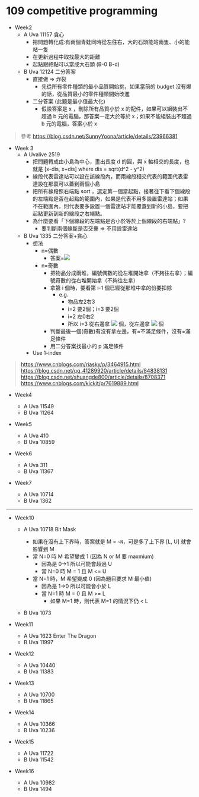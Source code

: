 # 109 competitive programming

* Week2
  * A Uva 11157 貪心
    * 把問題轉化成:有兩個青蛙同時從左往右，大的石頭能站兩隻、小的能站一隻
    * 在更新過程中取找最大的距離
    * 起點跟終點可以當成大石頭 (B-0 B-d)
  * B Uva 12124 二分答案
    * 直接做 => 炸裂
      * 先從所有零件種類的最小品質開始挑，如果當前的 budget 沒有爆的話，從品質最小的零件種類開始改進
    * 二分答案 (此題是最小值最大化)
      * 假設答案是 x ，刪除所有品質小於 x 的配件，如果可以組裝出不超過 b 元的電腦，那答案一定大於等於 x；如果不能組裝出不超過 b 元的電腦，答案小於 x

> 參考
> <https://blog.csdn.net/SunnyYoona/article/details/23966381>

* Week 3
  * A Uvalive 2519
    * 把問題轉成由小島為中心，畫出長度 d 的圓，與 x 軸相交的長度，也就是 [x-dis, x+dis] where dis = sqrt(d^2 - y^2)
    * 線段代表雷達站可以設在該線段內，而兩線段相交代表的範圍代表雷達設在那裏可以蓋到兩個小島
    * 把所有線段照右端點 sort ，選定第一個當起點，接著往下看下個線段的左端點是否在起點的範圍內，如果是代表不用多設置雷達站；如果不在範圍內，則代表要多設置一個雷達站才能覆蓋到新的小島，要把起點更新到新的線段之右端點。
    * 為什麼要看「下個線段的左端點是否小於等於上個線段的右端點」?
      * 要判斷兩個線斷是否交疊 => 不用設雷達站
  * B Uva 1335 二分答案+貪心
    * 想法
      * n=偶數
        * 答案=![](https://render.githubusercontent.com/render/math?math=max%5C%7Br%5Bi%5D%2Br%5Bi%2B1%5D%5C%7D%2C%20r%5Bn%2B1%5D%3Dr%5B1%5D)
      * n=奇數
        * 把物品分成兩堆，編號偶數的從左堆開始拿（不夠往右拿）；編號奇數的從右堆開始拿（不夠往左拿）
        * 拿第 i 個時，要看第 i-1 個已經從那堆中拿的份要扣除
          * e.g.
            * 物品左2右3
            * i=2 要2個；i=3 要2個
            * i=2 左0右2
            * 所以 i=3 從右邊拿 ![](https://render.githubusercontent.com/render/math?math=3_%7B(%5Ctext%7Bright%20total%7D)%7D-2_%7B(i%3D2%20%5Ctext%7Bright%7D)%7D%3D1_%7B(i%3D3%20%5Ctext%7Bright%7D)%7D) 個，從左邊拿 ![](https://render.githubusercontent.com/render/math?math=2_%7B(i%3D3%5Ctext%7Btarget)%7D%7D-1_%7B(i%3D3%20%5Ctext%7B%20right%7D)%7D%3D1_%7B(i%3D3%20%5Ctext%7B%20left%7D)%7D) 個
        * 判斷最後一個(奇數)有沒有拿左邊，有=不滿足條件，沒有=滿足條件
        * 用二分答案找最小的 p 滿足條件
    * Use 1-index

> https://www.cnblogs.com/riasky/p/3464915.html
> https://blog.csdn.net/qq_41289920/article/details/84838131
> https://blog.csdn.net/shuangde800/article/details/8708371
> https://www.cnblogs.com/kickit/p/7619889.html

* Week4
  * A Uva 11549
  * B Uva 11264

* Week5
  * A Uva 410
  * B Uva 10859

* Week6
  * A Uva 311
  * B Uva 11367

* Week7
  * A Uva 10714
  * B Uva 1362

---

* Week10
  * A Uva 10718 Bit Mask
    * 如果在沒有上下界時，答案就是 M = `~N`，可是多了上下界 [L, U] 就會影響到 M
    * 當 N=0 時 M 希望變成 1 (因為 N or M 要 maxmium)
      * 因為是 0->1 所以可能會超過 U
      * 當 N=0 時 M = 1 且 M <= U
    * 當 N=1 時，M 希望變成 0 (因為題目要求 M 最小值)
      * 因為是 1->0 所以可能會小於 L
      * 當 N=1 時 M = 0 且 M >= L
        * 如果 M=1 時，則代表 M=1 的情況下仍 < L

  * B Uva 1073

* Week11
  * A Uva 1623 Enter The Dragon
  * B Uva 11997

* Week12
  * A Uva 10440
  * B Uva 11383

* Week13
  * A Uva 10700
  * B Uva 11865

* Week14
  * A Uva 10366
  * B Uva 10236

* Week15
  * A Uva 11722
  * B Uva 11542

* Week16
  * A Uva 10982
  * B Uva 1494

